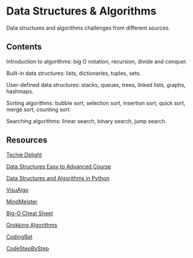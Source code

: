 # Data Structures & Algorithms

Data structures and algorithms challenges from different sources.

## Contents

Introduction to algorithms: big O notation, recursion, divide and conquer.

Built-in data structures: lists, dictionaries, tuples, sets.

User-defined data structures: stacks, queues, trees, linked lists, graphs, hashmaps.

Sorting algorithms: bubble sort, selection sort, insertion sort, quick sort, merge sort, counting sort.

Searching algorithms: linear search, binary search, jump search.

## Resources

[Techie Delight](https://www.techiedelight.com/list-of-problems/)

[Data Structures Easy to Advanced Course](https://www.youtube.com/watch?v=RBSGKlAvoiM)

[Data Structures and Algorithms in Python](https://towardsdatascience.com/data-structures-algorithms-in-python-68c8dbb19c90)

[VisuAlgo](https://visualgo.net/en)

[MindMeister](https://www.mindmeister.com/es/936304672/algorithms-data-structures-computer-science-math-created-by-svndao)

[Big-O Cheat Sheet](https://www.bigocheatsheet.com/)

[Grokking Algorithms](https://www.manning.com/books/grokking-algorithms)

[CodingBat](https://codingbat.com/python)

[CodeStepByStep](https://www.codestepbystep.com/problem/list/python)
